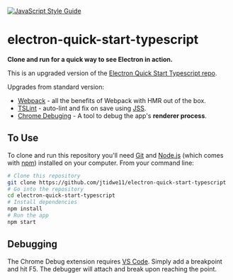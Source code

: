 [![JavaScript Style Guide](https://img.shields.io/badge/code_style-standard-brightgreen.svg)](https://standardjs.com)

# electron-quick-start-typescript

**Clone and run for a quick way to see Electron in action.**

This is an upgraded version of the [Electron Quick Start Typescript repo](https://github.com/electron/electron-quick-start-typescript).

Upgrades from standard version:

- [Webpack](https://github.com/webpack/webpack) - all the benefits of Webpack with HMR out of the box.
- [TSLint](https://github.com/palantir/tslint) - auto-lint and fix on save using [JSS](https://github.com/blakeembrey/tslint-config-standard).
- [Chrome Debuging](https://github.com/Microsoft/vscode-chrome-debug) - A tool to debug the app's **renderer process**.

## To Use

To clone and run this repository you'll need [Git](https://git-scm.com) and [Node.js](https://nodejs.org/en/download/) (which comes with [npm](http://npmjs.com)) installed on your computer. From your command line:

```bash
# Clone this repository
git clone https://github.com/jtidwe11/electron-quick-start-typescript
# Go into the repository
cd electron-quick-start-typescript
# Install dependencies
npm install
# Run the app
npm start
```

## Debugging

The Chrome Debug extension requires [VS Code](https://github.com/microsoft/vscode).  Simply add a breakpoint and hit F5.  The debugger will attach and break upon reaching the point.